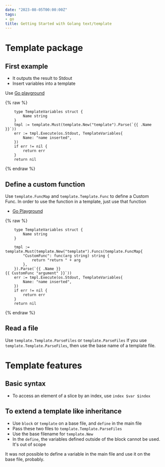 ```yaml
---
date: "2023-08-05T00:00:00Z"
tags:
- go
title: Getting Started with Golang text/template
---
```


# Template package

## First example

- It outputs the result to Stdout
- Insert variables into a template

Use [Go playground](https://go.dev/play/p/gvXME1EA4Yc)

{% raw %}
```golang
	type TemplateVariables struct {
		Name string
	}
	tmpl := template.Must(template.New("template").Parse(`{{ .Name }}`))
	err := tmpl.Execute(os.Stdout, TemplateVariables{
		Name: "name inserted",
	})
	if err != nil {
		return err
	}
	return nil
```
{% endraw %}

## Define a custom function

Use `template.FuncMap` and `template.Template.Func` to define a Custom Func.
In order to use the function in a template, just use that function

- [Go Playground](https://go.dev/play/p/35aRF73MrE4)

{% raw %}
```golang
	type TemplateVariables struct {
		Name string
	}

	tmpl := template.Must(template.New("template").Funcs(template.FuncMap{
		"CustomFunc": func(arg string) string {
			return "return " + arg
		},
	}).Parse(`{{ .Name }}
{{ CustomFunc "argument" }}`))
	err := tmpl.Execute(os.Stdout, TemplateVariables{
		Name: "name inserted",
	})
	if err != nil {
		return err
	}
	return nil
```
{% endraw %}

## Read a file

Use `template.Template.ParseFiles` or `template.ParseFiles`
If you use `template.Template.ParseFiles`, then use the base name of a template file.


# Template features

## Basic syntax

- To access an element of a slice by an index, use `index $var $index`

## To extend a template like inheritance

- Use `block` or `template` on a base file, and `define` in the main file
- Pass these two files to `template.Template.ParseFiles`
- Use the base filename for `template.New`
- In the `define`, the variables defined outside of the block cannot be used. It's out of scope


It was not possible to define a variable in the main file and use it on the base file, probably.
